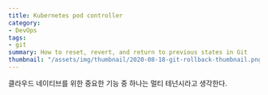 ```yaml
---
title: Kubernetes pod controller
category: 
- DevOps
tags:
- git
summary: How to reset, revert, and return to previous states in Git
thumbnail: "/assets/img/thumbnail/2020-08-18-git-rollback-thumbnail.png"
---
```

클라우드 네이티브를 위한 중요한 기능 중 하나는 멀티 테넌시라고 생각한다.